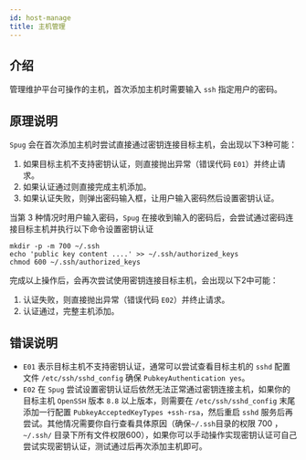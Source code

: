 ```yaml
---
id: host-manage
title: 主机管理
---
```


## 介绍

管理维护平台可操作的主机，首次添加主机时需要输入 `ssh` 指定用户的密码。

## 原理说明

`Spug` 会在首次添加主机时尝试直接通过密钥连接目标主机，会出现以下3种可能：

1. 如果目标主机不支持密钥认证，则直接抛出异常（错误代码 `E01`）并终止请求。
2. 如果认证通过则直接完成主机添加。
3. 如果认证失败，则弹出密码输入框，让用户输入密码然后设置密钥认证。

当第 3 种情况时用户输入密码，`Spug` 在接收到输入的密码后，会尝试通过密码连接目标主机并执行以下命令设置密钥认证
```shell script
mkdir -p -m 700 ~/.ssh
echo 'public key content ....' >> ~/.ssh/authorized_keys
chmod 600 ~/.ssh/authorized_keys
```
完成以上操作后，会再次尝试使用密钥连接目标主机，会出现以下2中可能：

1. 认证失败，则直接抛出异常（错误代码 `E02`）并终止请求。
2. 认证通过，完整主机添加。

## 错误说明

- `E01` 表示目标主机不支持密钥认证，通常可以尝试查看目标主机的 `sshd` 配置文件 `/etc/ssh/sshd_config` 确保 `PubkeyAuthentication yes`。
- `E02` 在 `Spug` 尝试设置密钥认证后依然无法正常通过密钥连接主机，如果你的目标主机 `OpenSSH` 版本 `8.8` 以上版本，则需要在 `/etc/ssh/sshd_config`
末尾添加一行配置 `PubkeyAcceptedKeyTypes +ssh-rsa`，然后重启 `sshd` 服务后再尝试。其他情况需要你自行查看具体原因（确保`~/.ssh`目录的权限 700 ，
`~/.ssh/` 目录下所有文件权限600），如果你可以手动操作实现密钥认证可自己尝试实现密钥认证，测试通过后再次添加主机即可。
